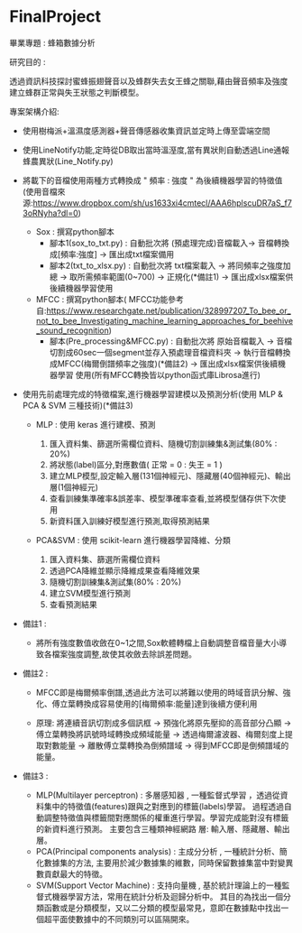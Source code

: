 # FinalProject
畢業專題 : 蜂箱數據分析

研究目的 :

透過資訊科技探討蜜蜂振翅聲音以及蜂群失去女王蜂之關聯,藉由聲音頻率及強度建立蜂群正常與失王狀態之判斷模型。 

專案架構介紹:

- 使用樹梅派+溫濕度感測器+聲音傳感器收集資訊並定時上傳至雲端空間

- 使用LineNotify功能,定時從DB取出當時溫溼度,當有異狀則自動透過Line通報蜂農異狀(Line_Notify.py)

- 將載下的音檔使用兩種方式轉換成 " 頻率 : 強度 " 為後續機器學習的特徵值 
(使用音檔來源:https://www.dropbox.com/sh/us1633xi4cmtecl/AAA6hplscuDR7aS_f73oRNyha?dl=0)
    - Sox : 撰寫python腳本 
        - 腳本1(sox_to_txt.py) : 自動批次將 (預處理完成)音檔載入-> 音檔轉換成[頻率:強度] -> 匯出成txt檔案備用
        - 腳本2(txt_to_xlsx.py) : 自動批次將 txt檔案載入 -> 將同頻率之強度加總 -> 取所需頻率範圍(0~700) -> 正規化(*備註1) -> 匯出成xlsx檔案供後續機器學習使用
    - MFCC : 撰寫python腳本( MFCC功能參考自:https://www.researchgate.net/publication/328997207_To_bee_or_not_to_bee_Investigating_machine_learning_approaches_for_beehive_sound_recognition)
        - 腳本(Pre_processing&MFCC.py) : 自動批次將 原始音檔載入 -> 音檔切割成60sec一個segment並存入預處理音檔資料夾 ->  執行音檔轉換成MFCC(梅爾倒譜頻率之強度)(*備註2) -> 匯出成xlsx檔案供後續機器學習
          使用(所有MFCC轉換皆以python函式庫Librosa進行)

- 使用先前處理完成的特徵檔案,進行機器學習建模以及預測分析(使用 MLP & PCA & SVM 三種技術)(*備註3)
    - MLP : 使用 keras 進行建模、預測
        1. 匯入資料集、篩選所需欄位資料、隨機切割訓練集&測試集(80% : 20%)
        2. 將狀態(label)區分,對應數值( 正常 = 0 : 失王 = 1 )
        3. 建立MLP模型,設定輸入層(131個神經元)、隱藏層(40個神經元)、輸出層(1個神經元)
        4. 查看訓練集準確率&誤差率、模型準確率查看,並將模型儲存供下次使用
        5. 新資料匯入訓練好模型進行預測,取得預測結果
      
    - PCA&SVM : 使用 scikit-learn 進行機器學習降維、分類
        1. 匯入資料集、篩選所需欄位資料
        2. 透過PCA降維並顯示降維成果查看降維效果
        3. 隨機切割訓練集&測試集(80% : 20%)
        4. 建立SVM模型進行預測
        5. 查看預測結果

* 備註1 : 
    - 將所有強度數值收斂在0~1之間,Sox軟體轉檔上自動調整音檔音量大小導致各檔案強度調整,故使其收斂去除誤差問題。
    
* 備註2 : 
    - MFCC即是梅爾頻率倒譜,透過此方法可以將難以使用的時域音訊分解、強化、傅立葉轉換成容易使用的[梅爾頻率:能量]達到後續方便利用 
    
    - 原理: 將連續音訊切割成多個訊框 -> 預強化將原先壓抑的高音部分凸顯 -> 傅立葉轉換將訊號時域轉換成頻域能量 -> 透過梅爾濾波器、梅爾刻度上提取對數能量 -> 離散傅立葉轉換為倒頻譜域 -> 得到MFCC即是倒頻譜域的能量。

* 備註3 : 
    - MLP(Multilayer perceptron) : 多層感知器 , 一種監督式學習 ，透過從資料集中的特徵值(features)跟與之對應到的標籤(labels)學習。
        過程透過自動調整特徵值與標籤間對應關係的權重進行學習。學習完成能對沒有標籤的新資料進行預測。
        主要包含三種類神經網路 層: 輸入層、隱藏層、輸出層。 
    - PCA(Principal components analysis) : 主成分分析 , 一種統計分析、簡化數據集的方法, 主要用於減少數據集的維數，同時保留數據集當中對變異數貢獻最大的特徵。
    - SVM(Support Vector Machine) : 支持向量機 , 基於統計理論上的一種監督式機器學習方法，常用在統計分析及迴歸分析中。
    其目的為找出一個分類函數或是分類模型，又以二分類的模型最常見，意即在數據點中找出一個超平面使數據中的不同類別可以區隔開來。
    
    
